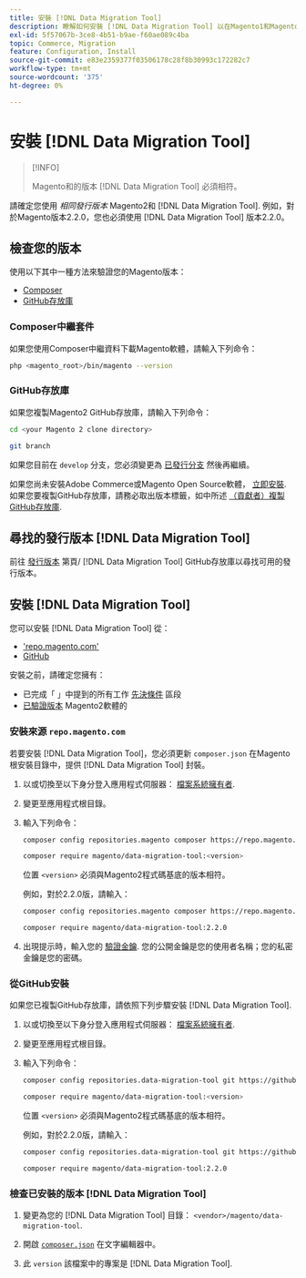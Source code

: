 ```yaml
---
title: 安裝 [!DNL Data Migration Tool]
description: 瞭解如何安裝 [!DNL Data Migration Tool] 以在Magento1和Magento2之間傳輸資料。
exl-id: 5f57067b-3ce8-4b51-b9ae-f60ae089c4ba
topic: Commerce, Migration
feature: Configuration, Install
source-git-commit: e83e2359377f03506178c28f8b30993c172282c7
workflow-type: tm+mt
source-wordcount: '375'
ht-degree: 0%

---
```


# 安裝 [!DNL Data Migration Tool]

>[!INFO]
>
>Magento和的版本 [!DNL Data Migration Tool] 必須相符。


請確定您使用 *相同發行版本* Magento2和 [!DNL Data Migration Tool]. 例如，對於Magento版本2.2.0，您也必須使用 [!DNL Data Migration Tool] 版本2.2.0。

## 檢查您的版本

使用以下其中一種方法來驗證您的Magento版本：

- [Composer](#composer-metapackage)
- [GitHub存放庫](#github-repository)

### Composer中繼套件

如果您使用Composer中繼資料下載Magento軟體，請輸入下列命令：

```bash
php <magento_root>/bin/magento --version
```

### GitHub存放庫

如果您複製Magento2 GitHub存放庫，請輸入下列命令：

```bash
cd <your Magento 2 clone directory>
```

```bash
git branch
```

如果您目前在 `develop` 分支，您必須變更為 [已發行分支](https://developer.adobe.com/commerce/contributor/guides/install/change-version/) 然後再繼續。

如果您尚未安裝Adobe Commerce或Magento Open Source軟體， [立即安裝](../../installation/prerequisites/commerce.md).
如果您要複製GitHub存放庫，請務必取出版本標籤，如中所述 [（貢獻者）複製GitHub存放庫](https://developer.adobe.com/commerce/contributor/guides/install/clone-repository/).

## 尋找的發行版本 [!DNL Data Migration Tool]

前往 [發行版本](https://github.com/magento/data-migration-tool/releases) 第頁/ [!DNL Data Migration Tool] GitHub存放庫以尋找可用的發行版本。

## 安裝 [!DNL Data Migration Tool]

您可以安裝 [!DNL Data Migration Tool] 從：

- [&#39;repo.magento.com&#39;](#install-from-repomagentocom)
- [GitHub](#install-from-github)

安裝之前，請確定您擁有：

- 已完成「 」中提到的所有工作 [先決條件](prerequisites.md) 區段
- [已驗證版本](install.md#check-your-version) Magento2軟體的

### 安裝來源 `repo.magento.com`

若要安裝 [!DNL Data Migration Tool]，您必須更新 `composer.json` 在Magento根安裝目錄中，提供 [!DNL Data Migration Tool] 封裝。

1. 以或切換至以下身分登入應用程式伺服器： [檔案系統擁有者](../../installation/prerequisites/file-system/overview.md).
1. 變更至應用程式根目錄。
1. 輸入下列命令：

   ```bash
   composer config repositories.magento composer https://repo.magento.com
   ```

   ```bash
   composer require magento/data-migration-tool:<version>
   ```

   位置 `<version>` 必須與Magento2程式碼基底的版本相符。

   例如，對於2.2.0版，請輸入：

   ```bash
   composer config repositories.magento composer https://repo.magento.com
   ```

   ```bash
   composer require magento/data-migration-tool:2.2.0
   ```

1. 出現提示時，輸入您的 [驗證金鑰](../../installation/prerequisites/authentication-keys.md). 您的公開金鑰是您的使用者名稱；您的私密金鑰是您的密碼。

### 從GitHub安裝

如果您已複製GitHub存放庫，請依照下列步驟安裝 [!DNL Data Migration Tool].

1. 以或切換至以下身分登入應用程式伺服器： [檔案系統擁有者](../../installation/prerequisites/file-system/overview.md).
1. 變更至應用程式根目錄。
1. 輸入下列命令：

   ```bash
   composer config repositories.data-migration-tool git https://github.com/magento/data-migration-tool
   ```

   ```bash
   composer require magento/data-migration-tool:<version>
   ```

   位置 `<version>` 必須與Magento2程式碼基底的版本相符。

   例如，對於2.2.0版，請輸入：

   ```bash
   composer config repositories.data-migration-tool git https://github.com/magento/data-migration-tool
   ```

   ```bash
   composer require magento/data-migration-tool:2.2.0
   ```

### 檢查已安裝的版本 [!DNL Data Migration Tool]

1. 變更為您的 [!DNL Data Migration Tool] 目錄： `<vendor>/magento/data-migration-tool`.

1. 開啟 [`composer.json`](https://github.com/magento/data-migration-tool/blob/2.4/composer.json) 在文字編輯器中。

1. 此 `version` 該檔案中的專案是 [!DNL Data Migration Tool].
